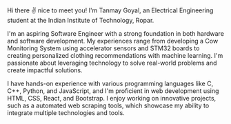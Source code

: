 Hi there ✌️ nice to meet you! I'm Tanmay Goyal, an Electrical Engineering student at the Indian Institute of Technology, Ropar.

I'm an aspiring Software Engineer with a strong foundation in both hardware and software development. My experiences range from developing a Cow Monitoring System using accelerator sensors and STM32 boards to creating personalized clothing recommendations with machine learning. I'm passionate about leveraging technology to solve real-world problems and create impactful solutions.

I have hands-on experience with various programming languages like C, C++, Python, and JavaScript, and I'm proficient in web development using HTML, CSS, React, and Bootstrap. I enjoy working on innovative projects, such as a automated web scraping tools, which showcase my ability to integrate multiple technologies and tools.
